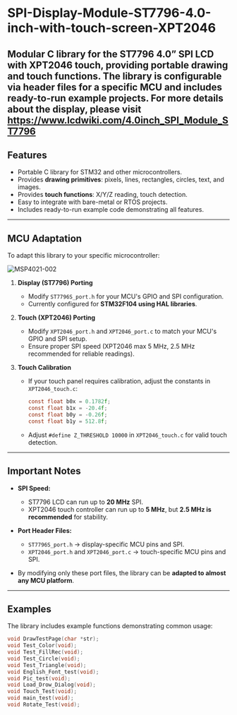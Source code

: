 # SPI-Display-Module-ST7796-4.0-inch-with-touch-screen-XPT2046

Modular C library for the **ST7796 4.0” SPI LCD** with **XPT2046 touch**, providing portable drawing and touch functions. The library is configurable via header files for a specific MCU and includes ready-to-run example projects.
For more details about the display, please visit https://www.lcdwiki.com/4.0inch_SPI_Module_ST7796
---

## Features
- Portable C library for STM32 and other microcontrollers.
- Provides **drawing primitives**: pixels, lines, rectangles, circles, text, and images.
- Provides **touch functions**: X/Y/Z reading, touch detection.
- Easy to integrate with bare-metal or RTOS projects.
- Includes ready-to-run example code demonstrating all features.

---

## MCU Adaptation

To adapt this library to your specific microcontroller:

![MSP4021-002](https://github.com/user-attachments/assets/e92da91c-1989-4123-ba69-333680145c98)

1. **Display (ST7796) Porting**  
   - Modify `ST7796S_port.h` for your MCU's GPIO and SPI configuration.  
   - Currently configured for **STM32F104 using HAL libraries**.

2. **Touch (XPT2046) Porting**  
   - Modify `XPT2046_port.h` and `XPT2046_port.c` to match your MCU's GPIO and SPI setup.  
   - Ensure proper SPI speed (XPT2046 max 5 MHz, 2.5 MHz recommended for reliable readings).

3. **Touch Calibration**  
   - If your touch panel requires calibration, adjust the constants in `XPT2046_touch.c`:
     ```c
     const float b0x = 0.1782f;
     const float b1x = -20.4f;
     const float b0y = -0.26f;
     const float b1y = 512.8f;
     ```
   - Adjust `#define Z_THRESHOLD 10000` in `XPT2046_touch.c` for valid touch detection.

---

## Important Notes

- **SPI Speed:**  
  - ST7796 LCD can run up to **20 MHz** SPI.  
  - XPT2046 touch controller can run up to **5 MHz**, but **2.5 MHz is recommended** for stability.

- **Port Header Files:**  
  - `ST7796S_port.h` → display-specific MCU pins and SPI.  
  - `XPT2046_port.h` and `XPT2046_port.c` → touch-specific MCU pins and SPI.  

- By modifying only these port files, the library can be **adapted to almost any MCU platform**.

---

## Examples

The library includes example functions demonstrating common usage:

```c
void DrawTestPage(char *str);
void Test_Color(void);
void Test_FillRec(void);
void Test_Circle(void);
void Test_Triangle(void);
void English_Font_test(void);
void Pic_test(void);
void Load_Drow_Dialog(void);
void Touch_Test(void);
void main_test(void);
void Rotate_Test(void);
